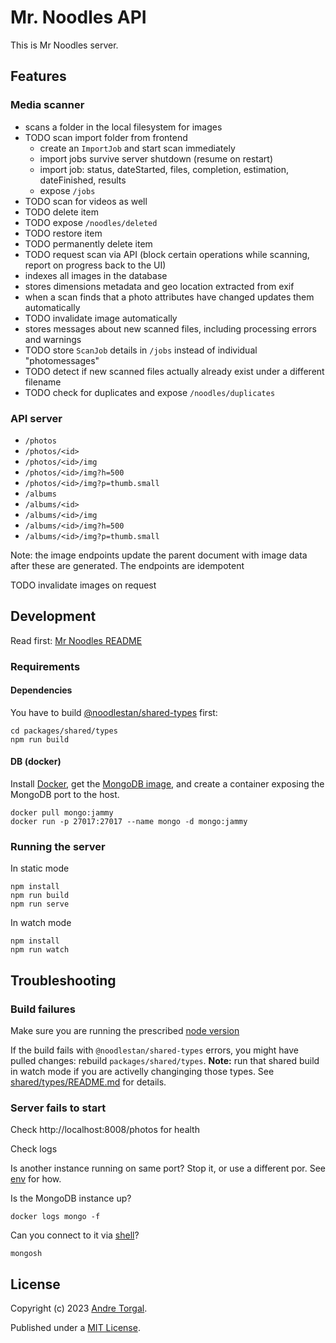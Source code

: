 # Mr. Noodles API

This is Mr Noodles server.

## Features

### Media scanner

- scans a folder in the local filesystem for images
- TODO scan import folder from frontend
  - create an `ImportJob` and start scan immediately
  - import jobs survive server shutdown (resume on restart)
  - import job: status, dateStarted, files, completion, estimation, dateFinished, results
  - expose `/jobs`
- TODO scan for videos as well
- TODO delete item
- TODO expose `/noodles/deleted`
- TODO restore item
- TODO permanently delete item
- TODO request scan via API (block certain operations while scanning, report on progress back to the UI)
- indexes all images in the database
- stores dimensions metadata and geo location extracted from exif
- when a scan finds that a photo attributes have changed updates them automatically
- TODO invalidate image automatically
- stores messages about new scanned files, including processing errors and warnings
- TODO store `ScanJob` details in `/jobs` instead of individual "photomessages"
- TODO detect if new scanned files actually already exist under a different filename
- TODO check for duplicates and expose `/noodles/duplicates`

### API server

- `/photos`
- `/photos/<id>`
- `/photos/<id>/img`
- `/photos/<id>/img?h=500`
- `/photos/<id>/img?p=thumb.small`
- `/albums`
- `/albums/<id>`
- `/albums/<id>/img`
- `/albums/<id>/img?h=500`
- `/albums/<id>/img?p=thumb.small`

Note: the image endpoints update the parent document with image data after these are generated. The endpoints are idempotent

TODO invalidate images on request

## Development

Read first: [Mr Noodles README](../../README.md)

### Requirements

#### Dependencies

You have to build [@noodlestan/shared-types](../shared/types/README.md) first:

```
cd packages/shared/types
npm run build
```

#### DB (docker)

Install [Docker](https://docs.docker.com/desktop/), get the [MongoDB image](https://hub.docker.com/_/mongo), and create a container exposing the MongoDB port to the host.

```
docker pull mongo:jammy
docker run -p 27017:27017 --name mongo -d mongo:jammy
```

### Running the server

In static mode

```
npm install
npm run build
npm run serve
```

In watch mode

```
npm install
npm run watch
```

## Troubleshooting

### Build failures

Make sure you are running the prescribed [node version](../../.nvmrc)

If the build fails with `@noodlestan/shared-types` errors, you might have pulled changes: rebuild `packages/shared/types`. **Note:** run that shared build in watch mode if you are activelly changinging those types. See [shared/types/README.md](../shared/types/README.md) for details.

### Server fails to start

Check http://localhost:8008/photos for health

Check logs

Is another instance running on same port? Stop it, or use a different por. See [env](../../.env.example) for how.

Is the MongoDB instance up?

```
docker logs mongo -f
```

Can you connect to it via [shell](https://www.mongodb.com/docs/mongodb-shell/install/#std-label-macos-install-archive)?

```
mongosh
```

## License

Copyright (c) 2023 [Andre Torgal](https://andretorgal.com/).

Published under a [MIT License](https://andrezero.mit-license.org/2023).
